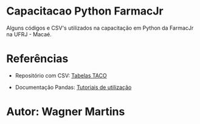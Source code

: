# Capacitacao Python FarmacJr
Alguns códigos e CSV's utilizados na capacitação em Python da FarmacJr na UFRJ - Macaé.

# Referências
- Repositório com CSV: [Tabelas TACO](https://github.com/elyrio/tacoSQL)

- Documentação Pandas: [Tutoriais de utilização](https://pandas.pydata.org/docs/)

# Autor: Wagner Martins